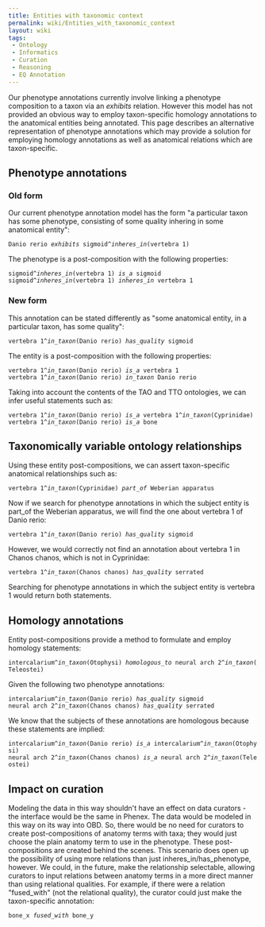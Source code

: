 ```yaml
---
title: Entities with taxonomic context
permalink: wiki/Entities_with_taxonomic_context
layout: wiki
tags:
 - Ontology
 - Informatics
 - Curation
 - Reasoning
 - EQ Annotation
---
```


Our phenotype annotations currently involve linking a phenotype
composition to a taxon via an *exhibits* relation. However this model
has not provided an obvious way to employ taxon-specific homology
annotations to the anatomical entities being annotated. This page
describes an alternative representation of phenotype annotations which
may provide a solution for employing homology annotations as well as
anatomical relations which are taxon-specific.

## Phenotype annotations

### Old form

Our current phenotype annotation model has the form "a particular taxon
has some phenotype, consisting of some quality inhering in some
anatomical entity":

`Danio rerio `*`exhibits`*` sigmoid^`*`inheres_in`*`(vertebra 1)`

The phenotype is a post-composition with the following properties:

`sigmoid^`*`inheres_in`*`(vertebra 1) `*`is_a`*` sigmoid`  
`sigmoid^`*`inheres_in`*`(vertebra 1) `*`inheres_in`*` vertebra 1`

### New form

This annotation can be stated differently as "some anatomical entity, in
a particular taxon, has some quality":

`vertebra 1^`*`in_taxon`*`(Danio rerio) `*`has_quality`*` sigmoid`

The entity is a post-composition with the following properties:

`vertebra 1^`*`in_taxon`*`(Danio rerio) `*`is_a`*` vertebra 1`  
`vertebra 1^`*`in_taxon`*`(Danio rerio) `*`in_taxon`*` Danio rerio`

Taking into account the contents of the TAO and TTO ontologies, we can
infer useful statements such as:

`vertebra 1^`*`in_taxon`*`(Danio rerio) `*`is_a`*` vertebra 1^`*`in_taxon`*`(Cyprinidae)`  
`vertebra 1^`*`in_taxon`*`(Danio rerio) `*`is_a`*` bone`

## Taxonomically variable ontology relationships

Using these entity post-compositions, we can assert taxon-specific
anatomical relationships such as:

`vertebra 1^`*`in_taxon`*`(Cyprinidae) `*`part_of`*` Weberian apparatus`

Now if we search for phenotype annotations in which the subject entity
is part_of the Weberian apparatus, we will find the one about vertebra 1
of Danio rerio:

`vertebra 1^`*`in_taxon`*`(Danio rerio) `*`has_quality`*` sigmoid`

However, we would correctly not find an annotation about vertebra 1 in
Chanos chanos, which is not in Cyprinidae:

`vertebra 1^`*`in_taxon`*`(Chanos chanos) `*`has_quality`*` serrated`

Searching for phenotype annotations in which the subject entity is
vertebra 1 would return both statements.

## Homology annotations

Entity post-compositions provide a method to formulate and employ
homology statements:

`intercalarium^`*`in_taxon`*`(Otophysi) `*`homologous_to`*` neural arch 2^`*`in_taxon`*`(Teleostei)`

Given the following two phenotype annotations:

`intercalarium^`*`in_taxon`*`(Danio rerio) `*`has_quality`*` sigmoid`  
`neural arch 2^`*`in_taxon`*`(Chanos chanos) `*`has_quality`*` serrated`

We know that the subjects of these annotations are homologous because
these statements are implied:

`intercalarium^`*`in_taxon`*`(Danio rerio) `*`is_a`*` intercalarium^`*`in_taxon`*`(Otophysi)`  
`neural arch 2^`*`in_taxon`*`(Chanos chanos) `*`is_a`*` neural arch 2^`*`in_taxon`*`(Teleostei)`

## Impact on curation

Modeling the data in this way shouldn't have an effect on data
curators - the interface would be the same in Phenex. The data would be
modeled in this way on its way into OBD. So, there would be no need for
curators to create post-compositions of anatomy terms with taxa; they
would just choose the plain anatomy term to use in the phenotype. These
post-compositions are created behind the scenes. This scenario does open
up the possibility of using more relations than just
inheres_in/has_phenotype, however. We could, in the future, make the
relationship selectable, allowing curators to input relations between
anatomy terms in a more direct manner than using relational qualities.
For example, if there were a relation "fused_with" (not the relational
quality), the curator could just make the taxon-specific annotation:

`bone_x `*`fused_with`*` bone_y`
